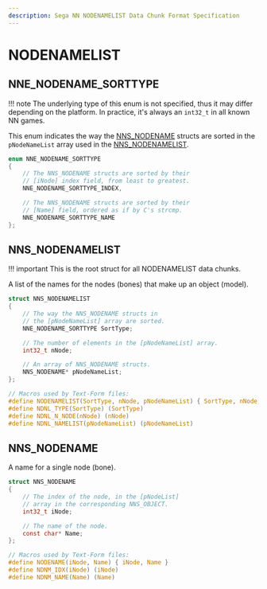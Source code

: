 ```yaml
---
description: Sega NN NODENAMELIST Data Chunk Format Specification
---
```


# NODENAMELIST

## NNE_NODENAME_SORTTYPE

!!! note
    The underlying type of this enum is not specified, thus it
    may differ depending on the platform. In practice, it's always
    an `int32_t` in all known NN games.

This enum indicates the way the [NNS_NODENAME](#nns_nodename) structs are sorted in the `pNodeNameList` array used in the [NNS_NODENAMELIST](#nns_nodenamelist).

```c
enum NNE_NODENAME_SORTTYPE
{
    // The NNS_NODENAME structs are sorted by their
    // [iNode] index field, from least to greatest.
    NNE_NODENAME_SORTTYPE_INDEX,

    // The NNS_NODENAME structs are sorted by their
    // [Name] field, ordered as if by C's strcmp.
    NNE_NODENAME_SORTTYPE_NAME
};
```

## NNS_NODENAMELIST

!!! important
    This is the root struct for all NODENAMELIST data chunks.

A list of the names for the nodes (bones) that make up an object (model).

```c
struct NNS_NODENAMELIST
{
    // The way the NNS_NODENAME structs in
    // the [pNodeNameList] array are sorted.
    NNE_NODENAME_SORTTYPE SortType;

    // The number of elements in the [pNodeNameList] array.
    int32_t nNode;

    // An array of NNS_NODENAME structs.
    NNS_NODENAME* pNodeNameList;
};

// Macros used by Text-Form files:
#define NODENAMELIST(SortType, nNode, pNodeNameList) { SortType, nNode, pNodeNameList }
#define NDNL_TYPE(SortType) (SortType)
#define NDNL_N_NODE(nNode) (nNode)
#define NDNL_NAMELIST(pNodeNameList) (pNodeNameList)
```

## NNS_NODENAME

A name for a single node (bone).

```c
struct NNS_NODENAME
{
    // The index of the node, in the [pNodeList]
    // array in the corresponding NNS_OBJECT.
    int32_t iNode;

    // The name of the node.
    const char* Name;
};

// Macros used by Text-Form files:
#define NODENAME(iNode, Name) { iNode, Name }
#define NDNM_IDX(iNode) (iNode)
#define NDNM_NAME(Name) (Name)
```
